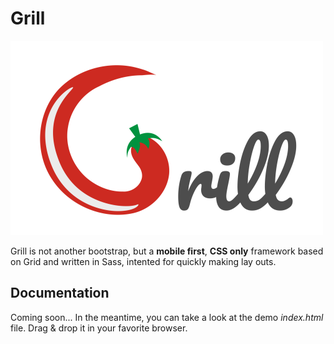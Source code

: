 # Grill

![Grill Logo](img/logo.png)

Grill is not another bootstrap, but a **mobile first**, **CSS only** framework based on Grid and written in Sass, intented for quickly making lay outs.

## Documentation

Coming soon...
In the meantime, you can take a look at the demo *index.html* file. Drag & drop it in your favorite browser.
